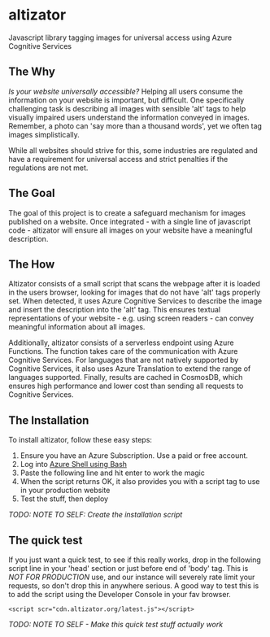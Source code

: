 # altizator
Javascript library tagging images for universal access using Azure Cognitive Services

## The Why
_Is your website universally accessible?_ Helping all users consume the information on your website is important, but difficult. One specifically challenging task is describing all images with sensible 'alt' tags to help visually impaired users understand the information conveyed in images. Remember, a photo can 'say more than a thousand words', yet we often tag images simplistically.

While all websites should strive for this, some industries are regulated and have a requirement for universal access and strict penalties if the regulations are not met.

## The Goal
The goal of this project is to create a safeguard mechanism for images published on a website. Once integrated - with a single line of javascript code - altizator will ensure all images on your website have a meaningful description.

## The How
Altizator consists of a small script that scans the webpage after it is loaded in the users browser, looking for images that do not have 'alt' tags properly set. When detected, it uses Azure Cognitive Services to describe the image and insert the description into the 'alt' tag. This ensures textual representations of your website - e.g. using screen readers - can convey meaningful information about all images.

Additionally, altizator consists of a serverless endpoint using Azure Functions. The function takes care of the communication with Azure Cognitive Services. For languages that are not natively supported by Cognitive Services, it also uses Azure Translation to extend the range of languages supported. Finally, results are cached in CosmosDB, which ensures high performance and lower cost than sending all requests to Cognitive Services.

## The Installation
To install altizator, follow these easy steps:

1. Ensure you have an Azure Subscription. Use a paid or free account.
2. Log into [Azure Shell using Bash](https://shell.azure.com/)
3. Paste the following line and hit enter to work the magic
4. When the script returns OK, it also provides you with a script tag to use in your production website
5. Test the stuff, then deploy

*TODO: NOTE TO SELF: Create the installation script*


## The quick test
If you just want a quick test, to see if this really works, drop in the following script line in your 'head' section or just before end of 'body' tag. This is _NOT FOR PRODUCTION_ use, and our instance will severely rate limit your requests, so don't drop this in anywhere serious. A good way to test this is to add the script using the Developer Console in your fav browser.

`` <script scr="cdn.altizator.org/latest.js"></script> ``

*TODO: NOTE TO SELF - Make this quick test stuff actually work*
